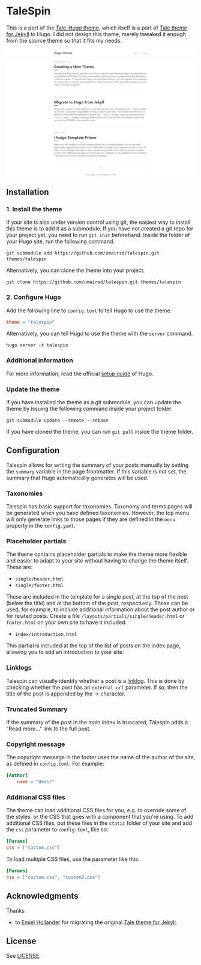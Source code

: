 # TaleSpin

This is a port of the [Tale-Hugo theme](https://github.com/EmielH/tale-hugo), which itself is a port of [Tale theme for Jekyll](https://github.com/chesterhow/tale) to Hugo. I did not design this theme, merely tweaked it enough from the source theme so that it fits my needs.


![Talespin screenshot](https://raw.githubusercontent.com/umairsd/talespin/master/images/screenshot.png)

## Installation

### 1. Install the theme

If your site is also under version control using git, the easiest way to install this theme is to add it as a submodule. If you have not created a git repo for your project yet, you need to run `git init` beforehand. Inside the folder of your Hugo site, run the following command.

```shell
git submodule add https://github.com/umairsd/talespin.git themes/talespin
```

Alternatively, you can clone the theme into your project.

```shell
git clone https://github.com/umairsd/talespin.git themes/talespin
```

### 2. Configure Hugo

Add the following line to `config.toml` to tell Hugo to use the theme.

```toml
theme = "talespin"
```

Alternatively, you can tell Hugo to use the theme with the `server` command.

```shell
hugo server -t talespin
```

### Additional information

For more information, read the official [setup guide](https//gohugo.io/overview/installing/) of Hugo.

### Update the theme

If you have installed the theme as a git submodule, you can update the theme by issuing the following command inside your project folder.

```shell
git submodule update --remote --rebase
```

If you have cloned the theme, you can run `git pull` inside the theme folder.

## Configuration

Talespin allows for writing the summary of your posts manually by setting the `summary` variable in the page frontmatter. If this variable is not set, the summary that Hugo automatically generates will be used.

### Taxonomies

Talespin has basic support for taxonomies. Taxonomy and terms pages will be generated when you have defined taxonomies. However, the top menu will only generate links to those pages if they are defined in the `menu` property in the `config.yaml`.

### Placeholder partials

The theme contains placeholder partials to make the theme more flexible and easier to adapt to your site without having to change the theme itself. These are:

- `single/header.html`
- `single/footer.html`

These are included in the template for a single post, at the top of the post (below the title) and at the bottom of the post, respectively. These can be used, for example, to include additional information about the post author or for related posts. Create a file `/layouts/partials/single/header.html` or `footer.html` on your own site to have it included.

- `index/introduction.html`

This partial is included at the top of the list of posts on the index page, allowing you to add an introduction to your site.

### Linklogs

Talespin can visually identify whether a post is a [linklog](https://en.wikipedia.org/wiki/Linklog). This is done by checking whether the post has an `external-url` parameter. If so, then the title of the post is appended by the &rarr; character.

### Truncated Summary

If the summary of the post in the main index is truncated, Talespin adds a "Read more..." link to the full post.

### Copyright message

The copyright message in the footer uses the name of the author of the site, as defined in `config.toml`. For example:

```toml
[Author]
    name = "Umair"
```

### Additional CSS files

The theme can load additional CSS files for you, e.g. to override some of the styles, or the CSS that goes with a component that you're using. To add additional CSS files, put these files in the `static` folder of your site and add the `css` parameter to `config.toml`, like so:

```toml
[Params]
css = ["custom.css"]
```

To load multiple CSS files, use the parameter like this:

```toml
[Params]
css = ["custom.css", "custom2.css"]
```

## Acknowledgments

Thanks

- to [Emiel Hollander](https://github.com/EmielH/tale-hugo/") for migrating the original  [Tale theme for Jekyll](https://chesterhow.github.io/tale/).

## License

See [LICENSE](https://github.com/umairsd/talespin/blob/master/LICENSE).
